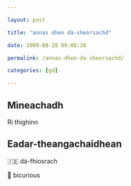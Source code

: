 ```yaml
---

layout: post

title: "annas dhen dà-sheòrsachd"

date: 2009-08-28 09:08:28

permalink: /annas-dhen-da-sheorsachd/

categories: [gd]

---
```


## Mìneachadh

Ri thighinn

## Eadar-theangachaidhean

&#x1f1ee;&#x1f1ea; dá-fhiosrach

&#x1f3f4;&#xe0067;&#xe0062;&#xe0065;&#xe006e;&#xe0067;&#xe007f; bicurious